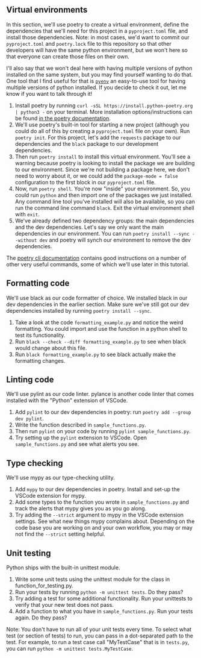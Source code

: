 ## Virtual environments

In this section, we'll use poetry to create a virtual environment, define the dependencies that we'll need for this project in a `pyproject.toml` file, and install those dependencies. Note: in most cases, we'd want to commit our `pyproject.toml` and `poetry.lock` file to this repository so that other developers will have the same python environment, but we won't here so that everyone can create those files on their own. 

I'll also say that we won't deal here with having multiple versions of python installed on the same system, but you may find yourself wanting to do that. One tool that I find useful for that is [`pyenv`](https://github.com/pyenv/pyenv) an easy-to-use tool for having multiple versions of python installed. If you decide to check it out, let me know if you want to talk through it!

1. Install poetry by running `curl -sSL https://install.python-poetry.org | python3 -` on your terminal. More installation options/instructions can be found [in the poetry documentation](https://python-poetry.org/docs/#installation).
2. We'll use poetry's built-in tool for starting a new project (although you could do all of this by creating a `pyproject.toml` file on your own). Run `poetry init`. For this project, let's add the `requests` package to our dependencies and the `black` package to our development dependencies. 
3. Then run `poetry install` to install this virtual environment. You'll see a warning because poetry is looking to install the package we are building to our environment. Since we're not building a package here, we don't need to worry about it, or we could add the `package-mode = false` configuration to the first block in our `pyproject.toml` file.
4. Now, run `poetry shell`. You're now "inside" your environment. So, you could run `python` and then import one of the packages we just installed. Any command line tool you've installed will also be available, so you can run the command line command `black`. Exit the virtual environment shell with `exit`.
5. We've already defined two dependency groups: the main dependencies and the dev dependencies. Let's say we only want the main dependencies in our environment. You can run `poetry install --sync --without dev` and poetry will synch our environment to remove the dev dependencies. 

The [poetry cli documentation](https://python-poetry.org/docs/cli/) contains good instructions on a number of other very useful commands, some of which we'll  use later in this tutorial.

## Formatting code

We'll use black as our code formatter of choice. We installed black in our dev dependencies in the earlier section. Make sure we've still got our dev dependencies installed by running `poetry install --sync`. 

1. Take a look at the code `formatting_example.py` and notice the weird formatting. You could import and use the function in a python shell to test its functionality.
2. Run `black --check --diff formatting_example.py` to see when black would change about this file. 
3. Run `black formatting_example.py` to see black actually make the formatting changes. 

## Linting code

We'll use pylint as our code linter. pylance is another code linter that comes installed with the "Python" extension of VSCode.

1. Add `pylint` to our dev dependencies in poetry: run `poetry add --group dev pylint`. 
2. Write the function described in `sample_functions.py`.
3. Then run `pylint` on your code by running `pylint sample_functions.py`. 
4. Try setting up the `pylint` extension to VSCode. Open `sample_functions.py` and see what alerts you see.

## Type checking

We'll use mypy as our type-checking utility.

1. Add `mypy` to our dev dependencies in poetry. Install and set-up the VSCode extension for mypy.
2. Add some types to the function you wrote in `sample_functions.py` and track the alerts that mypy gives you as you go along.
3. Try adding the `--strict` argument to mypy in the VSCode extension settings. See what new things mypy complains about. Depending on the code base you are working on and your own workflow, you may or may not find the `--strict` setting helpful.

## Unit testing

Python ships with the built-in unittest module.

1. Write some unit tests using the unittest module for the class in function_for_testing.py.
2. Run your tests by running `python -m unittest tests`. Do they pass?
3. Try adding a test for some additional functionality. Run your unittests to verify that your new test does not pass.
4. Add a function to what you have in `sample_functions.py`. Run your tests again. Do they pass?

Note: You don't have to run all of your unit tests every time. To select what test (or section of tests) to run, you can pass in a dot-separated path to the test. For example, to run a test case call "MyTestCase" that is in `tests.py`, you can run `python -m unittest tests.MyTestCase`. 
